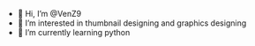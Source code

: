 - 👋 Hi, I’m @VenZ9
- 👀 I’m interested in thumbnail designing and graphics designing 
- 🌱 I’m currently learning python

<!---
VenZ9/VenZ9 is a ✨ special ✨ repository because its `README.md` (this file) appears on your GitHub profile.
You can click the Preview link to take a look at your changes.
--->
